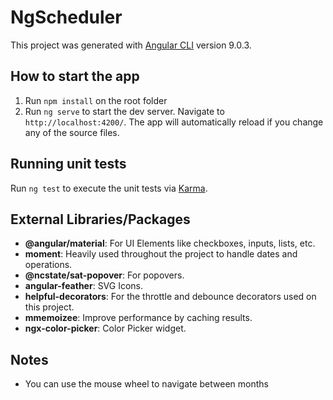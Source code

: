 # NgScheduler

This project was generated with [Angular CLI](https://github.com/angular/angular-cli) version 9.0.3.

## How to start the app

1. Run `npm install` on the root folder
2. Run `ng serve` to start the dev server. Navigate to `http://localhost:4200/`. The app will automatically reload if you change any of the source files.

## Running unit tests

Run `ng test` to execute the unit tests via [Karma](https://karma-runner.github.io).

## External Libraries/Packages

- **@angular/material**: For UI Elements like checkboxes, inputs, lists, etc.
- **moment**: Heavily used throughout the project to handle dates and operations.
- **@ncstate/sat-popover**: For popovers.
- **angular-feather**: SVG Icons.
- **helpful-decorators**: For the throttle and debounce decorators used on this project.
- **mmemoizee**: Improve performance by caching results.
- **ngx-color-picker**: Color Picker widget.

## Notes

- You can use the mouse wheel to navigate between months
